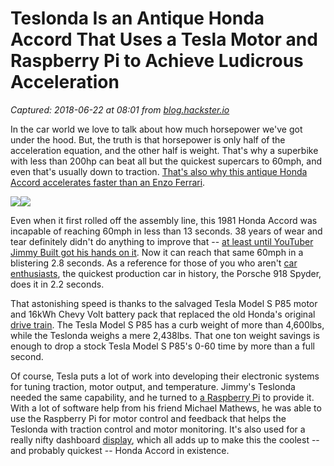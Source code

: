 # Teslonda Is an Antique Honda Accord That Uses a Tesla Motor and Raspberry Pi to Achieve Ludicrous Acceleration

_Captured: 2018-06-22 at 08:01 from [blog.hackster.io](https://blog.hackster.io/teslonda-is-an-antique-honda-accord-that-uses-a-tesla-motor-and-raspberry-pi-to-achieve-ludicrous-a0e006bce5a2?mc_cid=69561dbd6c&mc_eid=1c68da4188)_

In the car world we love to talk about how much horsepower we've got under the hood. But, the truth is that horsepower is only half of the acceleration equation, and the other half is weight. That's why a superbike with less than 200hp can beat all but the quickest supercars to 60mph, and even that's usually down to traction. [That's also why this antique Honda Accord accelerates faster than an Enzo Ferrari](https://www.raspberrypi.org/magpi/teslonda-tesla-honda-powered-raspberry-pi/).

![](https://cdn-images-1.medium.com/freeze/max/60/1*nFnTKZLqyd-HhKOMRSd8Eg.png?q=20)![](https://cdn-images-1.medium.com/max/1600/1*nFnTKZLqyd-HhKOMRSd8Eg.png)

Even when it first rolled off the assembly line, this 1981 Honda Accord was incapable of reaching 60mph in less than 13 seconds. 38 years of wear and tear definitely didn't do anything to improve that -- [at least until YouTuber Jimmy Built got his hands on it](https://youtu.be/nF0fNkL886c). Now it can reach that same 60mph in a blistering 2.8 seconds. As a reference for those of you who aren't [car enthusiasts](https://www.hackster.io/automotive), the quickest production car in history, the Porsche 918 Spyder, does it in 2.2 seconds.

That astonishing speed is thanks to the salvaged Tesla Model S P85 motor and 16kWh Chevy Volt battery pack that replaced the old Honda's original [drive train](https://www.hackster.io/vehicles). The Tesla Model S P85 has a curb weight of more than 4,600lbs, while the Teslonda weighs a mere 2,438lbs. That one ton weight savings is enough to drop a stock Tesla Model S P85's 0-60 time by more than a full second.

Of course, Tesla puts a lot of work into developing their electronic systems for tuning traction, motor output, and temperature. Jimmy's Teslonda needed the same capability, and he turned to [a Raspberry Pi](https://www.hackster.io/raspberry-pi) to provide it. With a lot of software help from his friend Michael Mathews, he was able to use the Raspberry Pi for motor control and feedback that helps the Teslonda with traction control and motor monitoring. It's also used for a really nifty dashboard [display](https://www.hackster.io/displays), which all adds up to make this the coolest -- and probably quickest -- Honda Accord in existence.
